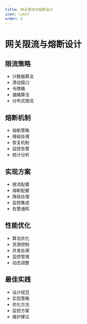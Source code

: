 ```yaml
---
title: 网关限流与熔断设计
icon: limit
order: 6
---
```


# 网关限流与熔断设计

## 限流策略
- 计数器算法
- 滑动窗口
- 令牌桶
- 漏桶算法
- 分布式限流

## 熔断机制
- 熔断策略
- 降级处理
- 恢复机制
- 监控告警
- 统计分析

## 实现方案
- 限流配置
- 熔断配置
- 降级处理
- 监控集成
- 告警通知

## 性能优化
- 算法优化
- 资源控制
- 并发处理
- 监控管理
- 动态调整

## 最佳实践
- 设计规范
- 实现策略
- 优化方法
- 监控方案
- 维护建议
